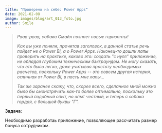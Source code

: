 ```yaml
---
title: "Проверено на себе: Power Apps"
date: 2021-02-08
image: images/blog/art_013_foto.jpg
author: Smile
---
```


> *Рвав-рвав, собака Смайл познает новые горизонты!*
>
> *Как вы уже поняли, прочитав заголовок, в данной статье речь пойдет не о Power BI, а о Power Apps. Наконец-то дошли лапы проверить на практике, каково это: создать "с нуля" приложение, не обладая глубоким техническим бэкграундом. Не могу сказать, что это было легко, даже учитывая простоту необходимых расчетов, поскольку Power Apps -- это совсем другая история, отличная от Power BI, в пасть мне лапы...*
>
> *Так же заранее скажу, что, скорее всего, сделанное мной можно было бы смонстрячить как-то более оптимально, поскольку это первый подобный опыт, но опыт честный, и теперь я собака гордая, с большой буквы "Г".*

**Задача:**

Необходимо разработаь приложение, позволяющее рассчитать размер бонуса сотрудникам.